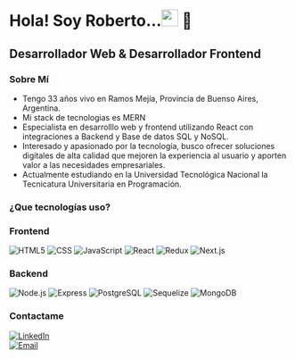 <h1>Hola! Soy Roberto...<img src="https://raw.githubusercontent.com/iampavangandhi/iampavangandhi/master/gifs/Hi.gif" width="30px"> 🚀</h1>
<h2>Desarrollador Web & Desarrollador Frontend</h2>

### Sobre Mí 
- Tengo 33 años vivo en Ramos Mejía, Provincia de Buenso Aires, Argentina.
- Mi stack de tecnologias es MERN
- Especialista en desarrolllo web y frontend utilizando React con integraciones a Backend y Base de datos SQL y NoSQL.
- Interesado y apasionado por la tecnología, busco ofrecer soluciones digitales de alta calidad que mejoren la experiencia al usuario y aporten valor a las necesidades empresariales.
- Actualmente estudiando en la Universidad Tecnológica Nacional la Tecnicatura Universitaria en Programación.

### ¿Que tecnologías uso?
<h3>Frontend</h3>

  ![HTML5](https://img.shields.io/badge/-HTML5-333333?style=flat&logo=HTML5)
  ![CSS](https://img.shields.io/badge/-CSS-333333?style=flat&logo=CSS3&logoColor=1572B6)
  ![JavaScript](https://img.shields.io/badge/-JavaScript-333333?style=flat&logo=javascript)
  ![React](https://img.shields.io/badge/-React-333333?style=flat&logo=react)
  ![Redux](https://img.shields.io/badge/-Redux-333333?style=flat&logo=redux)
  ![Next.js](https://img.shields.io/badge/-Next.js-333333?style=flat&logo=next.js)
<h3>Backend</h3>

  ![Node.js](https://img.shields.io/badge/-Node.js-333333?style=flat&logo=node.js)
  ![Express](https://img.shields.io/badge/-Express-333333?style=flat&logo=express)
  ![PostgreSQL](https://img.shields.io/badge/-PostgreSQL-333333?style=flat&logo=postgresql)
  ![Sequelize](https://img.shields.io/badge/-Sequelize-333333?style=flat&logo=sequelize)
  ![MongoDB](https://img.shields.io/badge/-MongoDB-333333?style=flat&logo=MongoDB)

### Contactame
<a href="https://www.linkedin.com/in/roberto-esteban-rocha/"><img alt="LinkedIn" src="https://img.shields.io/badge/LinkedIn-Roberto%20Rocha-blue?style=flat-square&logo=linkedin"></a>  
<a href="robertoestebanrocha91@gmail.com"><img alt="Email" src="https://img.shields.io/badge/Gmail-robertoestebanrocha91@gmail.com-blue?style=flat-square&logo=gmail"></a>  

<!--
**ElRobertRocha91/ElRobertRocha91** is a ✨ _special_ ✨ repository because its `README.md` (this file) appears on your GitHub profile.

Here are some ideas to get you started:

- 🔭 I’m currently working on ...
- 🌱 I’m currently learning ...
- 👯 I’m looking to collaborate on ...
- 🤔 I’m looking for help with ...
- 💬 Ask me about ...
- 📫 How to reach me: ...
- 😄 Pronouns: ...
- ⚡ Fun fact: ...
-->
